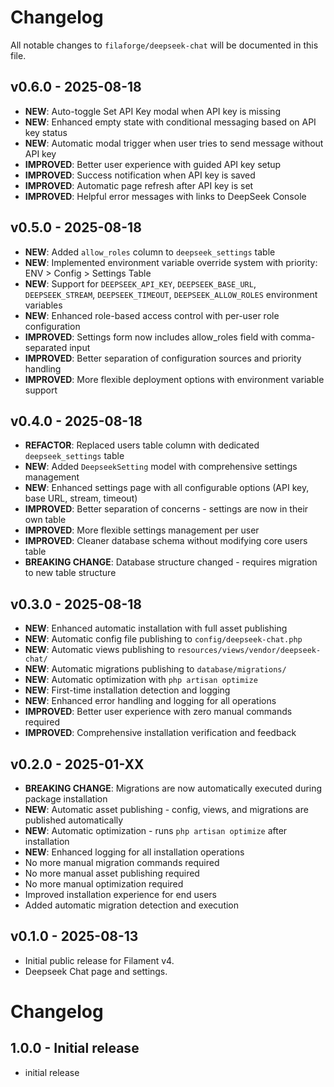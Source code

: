 # Changelog

All notable changes to `filaforge/deepseek-chat` will be documented in this file.

## v0.6.0 - 2025-08-18
- **NEW**: Auto-toggle Set API Key modal when API key is missing
- **NEW**: Enhanced empty state with conditional messaging based on API key status
- **NEW**: Automatic modal trigger when user tries to send message without API key
- **IMPROVED**: Better user experience with guided API key setup
- **IMPROVED**: Success notification when API key is saved
- **IMPROVED**: Automatic page refresh after API key is set
- **IMPROVED**: Helpful error messages with links to DeepSeek Console

## v0.5.0 - 2025-08-18
- **NEW**: Added `allow_roles` column to `deepseek_settings` table
- **NEW**: Implemented environment variable override system with priority: ENV > Config > Settings Table
- **NEW**: Support for `DEEPSEEK_API_KEY`, `DEEPSEEK_BASE_URL`, `DEEPSEEK_STREAM`, `DEEPSEEK_TIMEOUT`, `DEEPSEEK_ALLOW_ROLES` environment variables
- **NEW**: Enhanced role-based access control with per-user role configuration
- **IMPROVED**: Settings form now includes allow_roles field with comma-separated input
- **IMPROVED**: Better separation of configuration sources and priority handling
- **IMPROVED**: More flexible deployment options with environment variable support

## v0.4.0 - 2025-08-18
- **REFACTOR**: Replaced users table column with dedicated `deepseek_settings` table
- **NEW**: Added `DeepseekSetting` model with comprehensive settings management
- **NEW**: Enhanced settings page with all configurable options (API key, base URL, stream, timeout)
- **IMPROVED**: Better separation of concerns - settings are now in their own table
- **IMPROVED**: More flexible settings management per user
- **IMPROVED**: Cleaner database schema without modifying core users table
- **BREAKING CHANGE**: Database structure changed - requires migration to new table structure

## v0.3.0 - 2025-08-18
- **NEW**: Enhanced automatic installation with full asset publishing
- **NEW**: Automatic config file publishing to `config/deepseek-chat.php`
- **NEW**: Automatic views publishing to `resources/views/vendor/deepseek-chat/`
- **NEW**: Automatic migrations publishing to `database/migrations/`
- **NEW**: Automatic optimization with `php artisan optimize`
- **NEW**: First-time installation detection and logging
- **NEW**: Enhanced error handling and logging for all operations
- **IMPROVED**: Better user experience with zero manual commands required
- **IMPROVED**: Comprehensive installation verification and feedback

## v0.2.0 - 2025-01-XX
- **BREAKING CHANGE**: Migrations are now automatically executed during package installation
- **NEW**: Automatic asset publishing - config, views, and migrations are published automatically
- **NEW**: Automatic optimization - runs `php artisan optimize` after installation
- **NEW**: Enhanced logging for all installation operations
- No more manual migration commands required
- No more manual asset publishing required
- No more manual optimization required
- Improved installation experience for end users
- Added automatic migration detection and execution

## v0.1.0 - 2025-08-13
- Initial public release for Filament v4.
- Deepseek Chat page and settings.
# Changelog

## 1.0.0 - Initial release

- initial release
